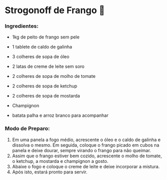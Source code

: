 ﻿# Strogonoff de Frango :chicken:



### Ingredientes:



- 1kg de peito de frango sem pele

- 1 tablete de caldo de galinha

- 3 colheres de sopa de óleo

- 2 latas de creme de leite sem soro

- 2 colheres de sopa de molho de tomate

- 2 colheres de sopa de ketchup

- 2 colheres de sopa de mostarda

- Champignon

- batata palha e arroz branco para acompanhar 

  

  

### Modo de Preparo:

1. Em uma panela a fogo médio, acrescente o óleo e o caldo de galinha e dissolva o mesmo. Em seguida, coloque o frango picado em cubos na panela e deixe dourar, sempre virando o frango para não queimar.
2. Assim que o frango estiver bem cozido, acrescente o molho de tomate, o ketchup, a mostarda e champignon a gosto.
3. Abaixe o fogo e coloque o creme de leite e deixe incorporar a mistura.
4. Após isto, estará pronto para servir.

